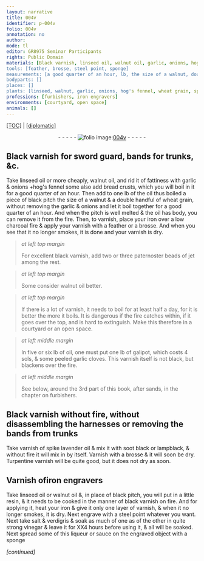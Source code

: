 ```yaml
---
layout: narrative
title: 004v
identifier: p-004v
folio: 004v
annotation: no
author:
mode: tl
editor: GR8975 Seminar Participants
rights: Public Domain
materials: [Black varnish, linseed oil, walnut oil, garlic, onions, hog's fennel, bread crusts, oil, black pitch, wheat grain, pitch, iron, charcoal, varnish, black varnish, jet, galipot, peeled garlic cloves, varnish of spike lavender oil, soot black, lampblack, Turpentine varnish, Varnish ofiron engravers, resin, steel, salt, verdigris, quite strong vinegar]
tools: [feather, brosse, steel point, sponge]
measurements: [a good quarter of an hour, lb, the size of a walnut, double handful, paternoster beads, half a day, hours]
bodyparts: []
places: []
plants: [linseed, walnut, garlic, onions, hog's fennel, wheat grain, spike lavender]
professions: [furbishers, iron engravers]
environments: [courtyard, open space]
animals: []
---
```


<p><a href="{{ site.baseurl }}/translation/" target="_blank">[TOC]</a> | <a href="{{ site.baseurl }}/texts/p-004v_tc/">[diplomatic]</a></p><div class="folio" align="center">- - - - - <a href="http://gallica.bnf.fr/ark:/12148/btv1b10500001g/f14.image" target="_blank"><img src="https://cu-mkp.github.io/2017-workshop-edition/assets/photo-icon.png" alt="folio image: " style="display:inline-block; margin-bottom:-3px;"/>004v</a> - - - - - </div>  
  

## <span class="m">Black varnish</span> for sword guard, bands for trunks, &c.

 
Take <span class="m"><span class="pa">linseed</span> oil</span> or more cheaply, <span class="m"><span class="pa">walnut</span> oil</span>, and rid it of fattiness with <span class="m"><span class="pa">garlic</span></span> & <span class="del"><span class="m"><span class="pa">onions</span></span></span> <span class="add">\+<span class="m"><span class="pa">hog's fennel</span></span> some also add <span class="m">bread crusts</span></span>, which you will boil in it for <span class="ms"><span class="tmp">a good quarter of an hour</span></span>. Then add to one <span class="ms">lb</span> of the <span class="m">oil</span> thus boiled a piece of <span class="m">black pitch</span> <span class="ms">the size of a <span class="pa">walnut</span></span> & a <span class="ms">double handful</span> of <span class="m"><span class="pa">wheat grain</span></span>, without removing the <span class="m"><span class="pa">garlic</span></span> & <span class="m"><span class="pa">onions</span></span> and let it boil together for <span class="ms"><span class="tmp">a good quarter of an hour</span></span>. And when the <span class="m">pitch</span> is well melted & the <span class="m">oil</span> has body, you can remove it from the fire. Then, to varnish, place your <span class="m">iron</span> over a low <span class="m">charcoal</span> fire & apply your <span class="m">varnish</span> with a <span class="tl">feather</span> or a <span class="tl">brosse</span>. And when you see that it no longer smokes, it is done and your <span class="m">varnish</span> is dry.
 
> *at left top margin*
> 
> 
>   For excellent <span class="m">black varnish</span>, add two or three <span class="ms">paternoster beads</span> of <span class="m">jet</span> among the rest.
 
> *at left top margin*
> 
> 
>   Some consider <span class="m"><span class="pa">walnut</span> oil</span> better.
 
> *at left top margin*
> 
> 
>   If there is a lot of <span class="m">varnish</span>, it needs to boil for at least <span class="ms"><span class="tmp">half a day</span></span>, for it is better the more it boils. It is dangerous if the fire catches within, if it goes over the top, and is hard to extinguish. Make this therefore in a <span class="env">courtyard</span> or an <span class="env">open space</span>.
 
> *at left middle margin*
> 
> 
>   In five or six <span class="ms">lb</span> of <span class="m">oil</span>, one must put one <span class="ms">lb</span> of <span class="m">galipot</span>, which costs 4 <span class="cn">sols</span>, & some <span class="m">peeled <span class="pa">garlic</span> cloves</span>. This <span class="m">varnish</span> itself is not black, but blackens over the fire.
 
> *at left middle margin*
> 
> 
>   See below, around the 3rd part of this book, after sands, in the chapter on <span class="pro">furbishers</span>.
 
 
  

## <span class="m">Black varnish</span> without fire, without disassembling the harnesses or removing the bands from trunks

 
Take <span class="m">varnish of <span class="pa">spike lavender</span> oil</span> & mix it with <span class="m">soot black</span> or <span class="m">lampblack</span>, & without fire it will mix in by itself. Varnish with a <span class="tl">brosse</span> & it will soon be dry. <span class="m">Turpentine varnish</span> will be quite good, but it does not dry as soon.
 
 
  

## <span class="m">Varnish of<span class="pro">iron engravers</span></span>

 
Take <span class="m"><span class="pa">linseed</span> oil</span> or <span class="m"><span class="pa">walnut</span> oil</span> &, in place of <span class="m">black pitch</span>, you will put in a little <span class="m">resin</span>, & it needs to be cooked in the manner of <span class="m">black varnish</span> on fire. And for applying it, heat your <span class="m">iron</span> & give it only one layer of <span class="m">varnish</span>, & when it no longer smokes, it is dry. Next engrave with a <span class="tl"><span class="m">steel</span> point</span> whatever you want. Next <span class="add">take</span> <span class="m">salt</span> & <span class="m">verdigris</span> & soak as much of one as of the other in <span class="m">quite strong vinegar</span> & leave it for XX4 <span class="ms"><span class="tmp">hours</span></span> before using it, & all will be soaked. Next spread some of this liqueur or sauce on the engraved object with a <span class="tl">sponge</span>
 
*[continued]*
 
